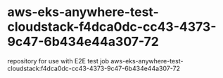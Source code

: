 # aws-eks-anywhere-test-cloudstack-f4dca0dc-cc43-4373-9c47-6b434e44a307-72
repository for use with E2E test job aws-eks-anywhere-test-cloudstack:f4dca0dc-cc43-4373-9c47-6b434e44a307-72

